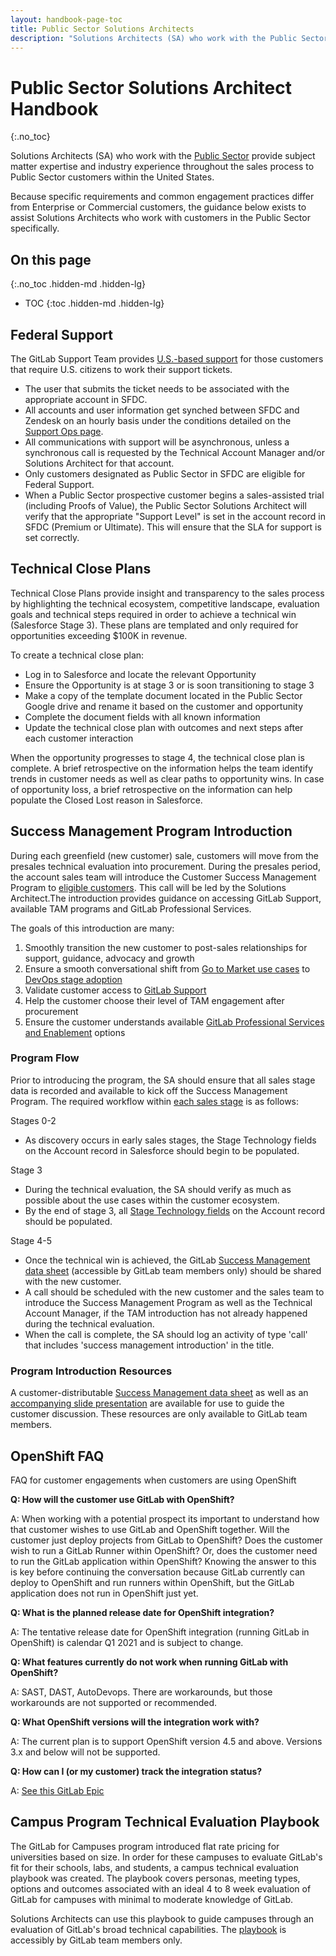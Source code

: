 ```yaml
---
layout: handbook-page-toc
title: Public Sector Solutions Architects
description: "Solutions Architects (SA) who work with the Public Sector provide subject matter expertise and industry experience throughout the sales process to Public Sector customers within the United States"
---
```

# Public Sector Solutions Architect Handbook
{:.no_toc}

Solutions Architects (SA) who work with the [Public Sector](/handbook/sales/public-sector/) provide subject matter expertise and industry experience throughout the sales process to Public Sector customers within the United States.

Because specific requirements and common engagement practices differ from Enterprise or Commercial customers, the guidance below exists to assist Solutions Architects who work with customers in the Public Sector specifically.

## On this page
{:.no_toc .hidden-md .hidden-lg}

- TOC
{:toc .hidden-md .hidden-lg}

## Federal Support

The GitLab Support Team provides [U.S.-based support](https://about.gitlab.com/support/#us-federal-support) for those customers that require U.S. citizens to work their support tickets.

- The user that submits the ticket needs to be associated with the appropriate account in SFDC.
- All accounts and user information get synched between SFDC and Zendesk on an hourly basis under the conditions detailed on the [Support Ops page](/handbook/support/support-ops/responsibilities.html#sfdcus-federal-zendesk-sync).
- All communications with support will be asynchronous, unless a synchronous call is requested by the Technical Account Manager and/or Solutions Architect for that account.
- Only customers designated as Public Sector in SFDC are eligible for Federal Support.
- When a Public Sector prospective customer begins a sales-assisted trial (including Proofs of Value), the Public Sector Solutions Architect will verify that the appropriate "Support Level" is set in the account record in SFDC (Premium or Ultimate).  This will ensure that the SLA for support is set correctly.

## Technical Close Plans

Technical Close Plans provide insight and transparency to the sales process by highlighting the technical ecosystem, competitive landscape, evaluation goals and technical steps required in order to achieve a technical win (Salesforce Stage 3). These plans are templated and only required for opportunities exceeding $100K in revenue.

To create a technical close plan:

- Log in to Salesforce and locate the relevant Opportunity
- Ensure the Opportunity is at stage 3 or is soon transitioning to stage 3
- Make a copy of the template document located in the Public Sector Google drive and rename it based on the customer and opportunity
- Complete the document fields with all known information
- Update the technical close plan with outcomes and next steps after each customer interaction

When the opportunity progresses to stage 4, the technical close plan is complete. A brief retrospective on the information helps the team identify trends in customer needs as well as clear paths to opportunity wins. In case of opportunity loss, a brief retrospective on the information can help populate the Closed Lost reason in Salesforce.

## Success Management Program Introduction

During each greenfield (new customer) sale, customers will move from the presales technical evaluation into procurement. During the presales period, the account sales team will introduce the Customer Success Management Program to [eligible customers](/handbook/customer-success/tam/services/#enterprise). This call will be led by the Solutions Architect.The introduction provides guidance on accessing GitLab Support, available TAM programs and GitLab Professional Services.

The goals of this introduction are many:
1. Smoothly transition the new customer to post-sales relationships for support, guidance, advocacy and growth
2. Ensure a smooth conversational shift from [Go to Market use cases](/handbook/marketing/strategic-marketing/usecase-gtm/) to [DevOps stage adoption](/handbook/customer-success/tam/stage-adoption/)
3. Validate customer access to [GitLab Support](https://about.gitlab.com/handbook/support/)
4. Help the customer choose their level of TAM engagement after procurement
5. Ensure the customer understands available [GitLab Professional Services and Enablement](https://about.gitlab.com/services/catalog/) options

### Program Flow

Prior to introducing the program, the SA should ensure that all sales stage data is recorded and available to kick off the Success Management Program. The required workflow within [each sales stage](/handbook/sales/field-operations/gtm-resources/#opportunity-stages) is as follows:

Stages 0-2
- As discovery occurs in early sales stages, the Stage Technology fields on the Account record in Salesforce should begin to be populated.

Stage 3
- During the technical evaluation, the SA should verify as much as possible about the use cases within the customer ecosystem.
- By the end of stage 3, all [Stage Technology fields](/handbook/sales/understand-customer-gitlab-use/#stage-technology-tracking) on the Account record should be populated.

Stage 4-5
- Once the technical win is achieved, the GitLab [Success Management data sheet](https://docs.google.com/presentation/d/1rrHPTr5RFIJPG1AmxSnUorg2c9IKluw1j39QkRbwmzo/edit#slide=id.g76a815dab5_0_68) (accessible by GitLab team members only) should be shared with the new customer.
- A call should be scheduled with the new customer and the sales team to introduce the Success Management Program as well as the Technical Account Manager, if the TAM introduction has not already happened during the technical evaluation.
- When the call is complete, the SA should log an activity of type 'call' that includes 'success management introduction' in the title.

### Program Introduction Resources

A customer-distributable [Success Management data sheet](https://docs.google.com/presentation/d/1rrHPTr5RFIJPG1AmxSnUorg2c9IKluw1j39QkRbwmzo/edit#slide=id.g76a815dab5_0_68) as well as an [accompanying slide presentation](https://docs.google.com/presentation/d/1xh-ZNm9xyKau6UHQtAyoYjMqf5kO9HYVU2y0O2LwQxM/edit#slide=id.g92b7b0fa4f_0_68) are available for use to guide the customer discussion. These resources are only available to GitLab team members.

## OpenShift FAQ

FAQ for customer engagements when customers are using OpenShift

**Q: How will the customer use GitLab with OpenShift?**

A: When working with a potential prospect its important to understand how that customer wishes to use GitLab and OpenShift together. Will the customer just deploy projects from GitLab to OpenShift? Does the customer wish to run a GitLab Runner within OpenShift? Or, does the customer need to run the GitLab application within OpenShift? Knowing the answer to this is key before continuing the conversation because GitLab currently can deploy to OpenShift and run runners within OpenShift, but the GitLab application does not run in OpenShift just yet.

**Q: What is the planned release date for OpenShift integration?**

A: The tentative release date for OpenShift integration (running GitLab in OpenShift) is calendar Q1 2021 and is subject to change.

**Q: What features currently do not work when running GitLab with OpenShift?**

A: SAST, DAST, AutoDevops. There are workarounds, but those workarounds are not supported or recommended.

**Q: What OpenShift versions will the integration work with?**

A: The current plan is to support OpenShift version 4.5 and above. Versions 3.x and below will not be supported.

**Q: How can I (or my customer) track the integration status?**

A: [See this GitLab Epic](https://gitlab.com/groups/gitlab-org/-/epics/2068)

## Campus Program Technical Evaluation Playbook

The GitLab for Campuses program introduced flat rate pricing for universities based on size. In order for these campuses to evaluate GitLab's fit for their schools, labs, and students, a campus technical evaluation playbook was created.  The playbook covers personas, meeting types, options and outcomes associated with an ideal 4 to 8 week evaluation of GitLab for campuses with minimal to moderate knowledge of GitLab.

Solutions Architects can use this playbook to guide campuses through an evaluation of GitLab's broad technical capabilities. The [playbook](https://docs.google.com/spreadsheets/d/1vyRgC2auX0RYp34nqMMp8xr0YllhsVfxJ3EnGImtM9k/edit?usp=sharing) is accessibly by GitLab team members only.

